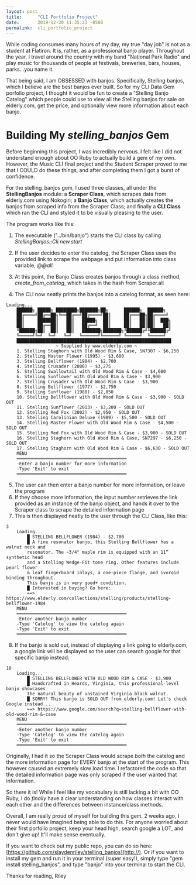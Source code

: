 ```yaml
---
layout: post
title:      "CLI Portfolio Project"
date:       2019-12-20 11:35:23 -0500
permalink:  cli_portfolio_project
---
```


While coding consumes many hours of my day, my true "day job" is not as a student at Flatiron. It is, rather, as a professional banjo player. Throughout the year, I travel around the country with my band "National Park Radio" and play music for thousands of people at festivals, breweries, bars, houses, parks...you name it.

That being said, I am OBSESSED with banjos. Specifically, Stelling banjos, which I believe are the best banjos ever built. So for my CLI Data Gem porfolio project, I thought it would be fun to create a "Stelling Banjo Catelog"  which people could use to view all the Stelling banjos for sale on elderly.com, get the price, and optionally view more information about each banjo.

# Building My *stelling_banjos* Gem

Before beginning this project, I was incredibly nervous. I felt like I did not understand enough about OO Ruby to actually build a gem of my own. However, the Music CLI final project and the Student Scraper proved to me that I COULD do these things, and after completing them I got a burst of confidence.

For the stelling_banjos gem, I used three classes, all under the **StellingBanjos** module: a **Scraper Class**, which scrapes data from elderly.com using Nokogiri; a **Banjo Class**, which actually creates the banjos from scraped info from the Scraper Class; and finally a **CLI Class** which ran the CLI and styled it to be visually pleasing to the user.

The program works like this:

1. The executable ("../bin/banjo") starts the CLI class by calling *StellingBanjos::Cli.new.start*

2. If the user decides to enter the catelog, the Scraper Class uses the provided link to scrape the webpage and put information into class variable, *@@all.*

3. At this point, the Banjo Class creates banjos through a class method, *create_from_catelog*, which takes in the hash from Scraper.all

4. The CLI now neatly prints the banjos into a catelog format, as seen here:
```
Loading...
    ██████╗ █████╗ ████████╗███████╗██╗      ██████╗  ██████╗
    ██╔════╝██╔══██╗╚══██╔══╝██╔════╝██║     ██╔═══██╗██╔════╝
    ██║     ███████║   ██║   █████╗  ██║     ██║   ██║██║  ███╗
    ██║     ██╔══██║   ██║   ██╔══╝  ██║     ██║   ██║██║   ██║
    ╚██████╗██║  ██║   ██║   ███████╗███████╗╚██████╔╝╚██████╔╝
    ╚═════╝╚═╝  ╚═╝   ╚═╝   ╚══════╝╚══════╝ ╚═════╝  ╚═════╝
    ███████████████████████████████████████████████████████████
                   ~ Supplied by www.elderly.com ~
    1. Stelling Staghorn with Old Wood Rim & Case, SN7307 - $6,250
    2. Stelling Master Flower (1995) - $3,600
    3. Stelling Bellflower (1984) - $2,700
    4. Stelling Crusader (2006) - $3,275
    5. Stelling Swallowtail with Old Wood Rim & Case - $4,600
    6. Stelling Sunflower with Old Wood Rim & Case - $3,900
    7. Stelling Crusader with Old Wood Rim & Case - $3,900
    8. Stelling Bellflower (1977) - $2,750
    9. Stelling Sunflower (1988) - $2,850
    10. Stelling Bellflower with Old Wood Rim & Case - $3,900 - SOLD OUT
    11. Stelling Sunflower (2013) - $3,200 - SOLD OUT
    12. Stelling Red Fox (2002) - $2,950 - SOLD OUT
    13. Stelling Carolinian Deluxe (1989) - $5,500 - SOLD OUT
    14. Stelling Master Flower with Old Wood Rim & Case - $4,500 - SOLD OUT
    15. Stelling Red Fox with Old Wood Rim & Case - $3,900 - SOLD OUT
    16. Stelling Staghorn with Old Wood Rim & Case, SN7297 - $6,250 - SOLD OUT
    17. Stelling Staghorn with Old Wood Rim & Case - $6,630 - SOLD OUT
    MENU
    ══════════════════════════════════════════
    -Enter a banjo number for more information
    -Type 'Exit' to exit
    ══════════════════════════════════════════
```

5. The user can then enter a banjo number for more information, or leave the program
6. If they choose more information, the input number retrieves the link provided as an instance of the banjo object, and hands it over to the Scraper class to scrape the detailed information page
7. This is then displayed neatly to the user through the CLI Class, like this:

```
3
    Loading...
        █ STELLING BELLFLOWER (1984) - $2,700
        █ A fine resonator banjo, this Stelling Bellflower has a walnut neck and
        resonator. The ~3/4" maple rim is equipped with an 11” synthetic head
        and a Stelling Wedge-Fit tone ring. Other features include pearl flower
        & leaf fingerboard inlays, a one-piece flange, and ivoroid binding throughout.
        This banjo is in very good+ condition.
        █ Interested in buying? Go here:
        ==> https://www.elderly.com/collections/stelling/products/stelling-bellflower-1984
    MENU
    ══════════════════════════════════════════
    -Enter another banjo number
    -Type 'Catelog' to view the catelog again
    -Type 'Exit' to exit
    ══════════════════════════════════════════
```


8. If the banjo is sold out, instead of displaying a link going to elderly.com, a google link will be displayed so the user can search google for that specific banjo instead:

```
10
    Loading...
        █ STELLING BELLFLOWER WITH OLD WOOD RIM & CASE - $3,900
        █ Handcrafted in Heards, Virginia, this professional-level banjo showcases
        the natural beauty of unstained Virginia black walnut.
        █ SORRY! This banjo is SOLD OUT from elderly.com! Let's check Google instead...
        ==> https://www.google.com/search?q=stelling-bellflower-with-old-wood-rim-&-case
    MENU
    ══════════════════════════════════════════
    -Enter another banjo number
    -Type 'Catelog' to view the catelog again
    -Type 'Exit' to exit
    ══════════════════════════════════════════
```



Originally, I had it so the Scraper Class would scrape *both* the catelog and the more information page for EVERY banjo at the start of the program. This however caused an extremely slow load time. I refactored the code so that the detailed information page was only scraped if the user wanted that information.

So there it is! While I feel like my vocabulary is still lacking a bit with OO Ruby, I do *finally* have a clear understanding on how classes interact with each other and the differences between instance/class methods.

Overall, I am really proud of myself for building this gem. 2 weeks ago, I never would have imagined being able to do this. For anyone worried about their first porfolio project, keep your head high, search google a LOT, and don't give up! It'll make sense eventually.

If you want to check out my public repo, you can do so here: [https://github.com/slaydenriley/stelling_banjos](http://). Or if you want to install my gem and run it in your terminal (super easy!), simply type "gem install stelling_banjos", and type "banjo" into your terminal to start the CLI.

Thanks for reading,
Riley













